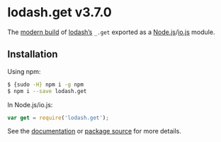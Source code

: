 # lodash.get v3.7.0

The [modern build](https://github.com/lodash/lodash/wiki/Build-Differences) of [lodash’s](https://lodash.com/) `_.get` exported as a [Node.js](http://nodejs.org/)/[io.js](https://iojs.org/) module.

## Installation

Using npm:

```bash
$ {sudo -H} npm i -g npm
$ npm i --save lodash.get
```

In Node.js/io.js:

```js
var get = require('lodash.get');
```

See the [documentation](https://lodash.com/docs#get) or [package source](https://github.com/lodash/lodash/blob/3.7.0-npm-packages/lodash.get) for more details.
